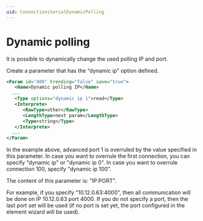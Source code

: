 ```yaml
---
uid: ConnectionsSerialDynamicPolling
---
```


# Dynamic polling

It is possible to dynamically change the used polling IP and port.

Create a parameter that has the “dynamic ip” option defined.

```xml
<Param id="400" trending="false" save="true">
   <Name>Dynamic polling IP</Name>
  ...
   <Type options="dynamic ip 1">read</Type>
   <Interprete>
      <RawType>other</RawType>
      <LengthType>next param</LengthType>
      <Type>string</Type>
   </Interprete>
  ...
</Param>
```

In the example above, advanced port 1 is overruled by the value specified in this parameter. In case you want to overrule the first connection, you can specify "dynamic ip" or "dynamic ip 0". In case you want to overrule connection 100, specify "dynamic ip 100".

The content of this parameter is: "IP:PORT".

For example, if you specify "10.12.0.63:4000", then all communication will be done on IP 10.12.0.63 port 4000. If you do not specify a port, then the last port set will be used (if no port is set yet, the port configured in the element wizard will be used).
